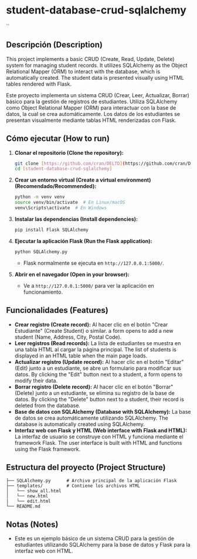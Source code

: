 # student-database-crud-sqlalchemy
``
## Descripción (Description)

This project implements a basic CRUD (Create, Read, Update, Delete) system for managing student records. It utilizes SQLAlchemy as the Object Relational Mapper (ORM) to interact with the database, which is automatically created. The student data is presented visually using HTML tables rendered with Flask.

Este proyecto implementa un sistema CRUD (Crear, Leer, Actualizar, Borrar) básico para la gestión de registros de estudiantes. Utiliza SQLAlchemy como Object Relational Mapper (ORM) para interactuar con la base de datos, la cual se crea automáticamente. Los datos de los estudiantes se presentan visualmente mediante tablas HTML renderizadas con Flask.

## Cómo ejecutar (How to run)

1.  **Clonar el repositorio (Clone the repository):**
    ```bash
    git clone [https://github.com/cran/DELTD](https://github.com/cran/DELTD)
    cd [student-database-crud-sqlalchemy]
    ```

2.  **Crear un entorno virtual (Create a virtual environment) (Recomendado/Recommended):**
    ```bash
    python -m venv venv
    source venv/bin/activate  # En Linux/macOS
    venv\Scripts\activate  # En Windows
    ```

3.  **Instalar las dependencias (Install dependencies):**
    ```bash
    pip install Flask SQLAlchemy
    ```

4.  **Ejecutar la aplicación Flask (Run the Flask application):**
    ```bash
    python SQLAlchemy.py
    ```
    * Flask normalmente se ejecuta en `http://127.0.0.1:5000/`.

5.  **Abrir en el navegador (Open in your browser):**
    * Ve a `http://127.0.0.1:5000/` para ver la aplicación en funcionamiento.

## Funcionalidades (Features)

* **Crear registro (Create record):** Al hacer clic en el botón "Crear Estudiante" (Create Student) o similar. a form opens to add a new student (Name, Address, City, Postal Code).
* **Leer registros (Read records):** La lista de estudiantes se muestra en una tabla HTML al cargar la página principal. The list of students is displayed in an HTML table when the main page loads.
* **Actualizar registro (Update record):** Al hacer clic en el botón "Editar" (Edit) junto a un estudiante, se abre un formulario para modificar sus datos. By clicking the "Edit" button next to a student, a form opens to modify their data.
* **Borrar registro (Delete record):** Al hacer clic en el botón "Borrar" (Delete) junto a un estudiante, se elimina su registro de la base de datos. By clicking the "Delete" button next to a student, their record is deleted from the database.
* **Base de datos con SQLAlchemy (Database with SQLAlchemy):** La base de datos se crea automáticamente utilizando SQLAlchemy. The database is automatically created using SQLAlchemy.
* **Interfaz web con Flask y HTML (Web interface with Flask and HTML):** La interfaz de usuario se construye con HTML y funciona mediante el framework Flask. The user interface is built with HTML and functions using the Flask framework.

## Estructura del proyecto (Project Structure)

```
├── SQLAlchemy.py      # Archivo principal de la aplicación Flask
├── templates/         # Contiene los archivos HTML
│   └── show_all.html
│   └── new.html
|   └── edit.html
└── README.md
```

## Notas (Notes)
* Este es un ejemplo básico de un sistema CRUD para la gestión de estudiantes utilizando SQLAlchemy para la base de datos y Flask para la interfaz web con HTML.
